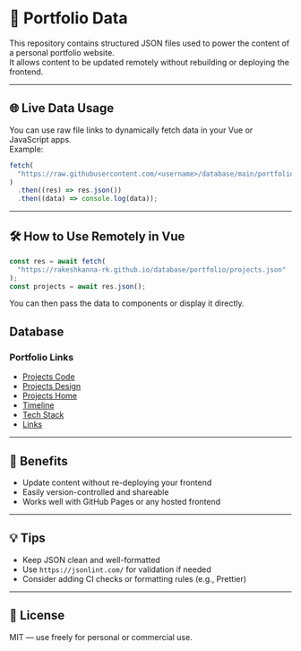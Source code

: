 # 📁 Portfolio Data

This repository contains structured JSON files used to power the content of a personal portfolio website.  
It allows content to be updated remotely without rebuilding or deploying the frontend.

---

## 🌐 Live Data Usage

You can use raw file links to dynamically fetch data in your Vue or JavaScript apps.  
Example:

```js
fetch(
  "https://raw.githubusercontent.com/<username>/database/main/portfolio/headLines.json"
)
  .then((res) => res.json())
  .then((data) => console.log(data));
```

---

## 🛠 How to Use Remotely in Vue

```js
const res = await fetch(
  "https://rakeshkanna-rk.github.io/database/portfolio/projects.json"
);
const projects = await res.json();
```

You can then pass the data to components or display it directly.

## Database

### Portfolio Links

- [Projects Code](https://rakeshkanna-rk.github.io/database/portfolio/codeProjects.json)
- [Projects Design](https://rakeshkanna-rk.github.io/database/portfolio/designProjects.json)
- [Projects Home](https://rakeshkanna-rk.github.io/database/portfolio/homeProjects.json)
- [Timeline](https://rakeshkanna-rk.github.io/database/portfolio/timeline.json)
- [Tech Stack](https://rakeshkanna-rk.github.io/database/portfolio/TechStack.json)
- [Links](https://rakeshkanna-rk.github.io/database/portfolio/links.json)

---

## 🔄 Benefits

- Update content without re-deploying your frontend
- Easily version-controlled and shareable
- Works well with GitHub Pages or any hosted frontend

---

## 💡 Tips

- Keep JSON clean and well-formatted
- Use `https://jsonlint.com/` for validation if needed
- Consider adding CI checks or formatting rules (e.g., Prettier)

---

## 📜 License

MIT — use freely for personal or commercial use.

```

```
